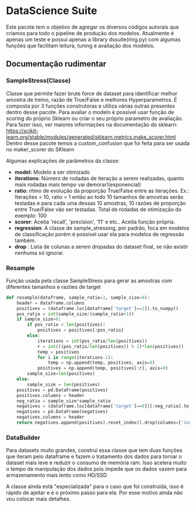 # DataScience Suite
Este pacote tem o objetivo de agregar os diversos códigos autorais que criamos para todo o pipeline de produção dos modelos.
Atualmente é apenas um teste e possui apenas a library dssuite(ring.py) com algumas funções que facilitam leitura, tuning e avaliação dos modelos.

## Documentação rudimentar
### SampleStress(Classe)
 Classe que permite fazer brute force de dataset para identificar melhor amostra de treino, razão de True/False e melhores Hyperparametros.
 É composta por 3 funções construtoras e utiliza várias outras presentes dentro desse pacote.
 Para avaliar o modelo é possível usar função de scoring do próprio Sklearn ou criar o seu próprio parametro de avaliação. Para fazer isso, ver maiores informações na documentação do sklearn: https://scikit-learn.org/stable/modules/generated/sklearn.metrics.make_scorer.html
 Dentro desse pacote temos a custom_confusion que foi feita para ser usada no maker_scorer do SKlearn

 Algumas explicações de parâmetros da classe:
 - **model:** Modelo a ser otimizado
 - **iterations**: Número de rodadas de iteração a serem realizadas, quanto mais rodadas mais tempo vai demorar!(exponencial)
 - **ratio**: ritmo de evolução da proporção True/False entre as iterações. Ex.: Iterações = 10, ratio = 1 então ao todo 10 tamanhos de amostras serão testadas e para cada uma dessas 10 amostras, 10 razões de proporção entre True/False vão ser testadas. Total de rodadas de otimização do exemplo: 100
 - **scorer**: Aceita 'recall', 'precision', 'f1' e etc.. Aceita função própria.
 - **regression**: A classe de sample_stressing, por padrão, foca em modelos de classificação porém é possível usar ela para modelos de regressão também.
 - **drop** : Lista de colunas a serem dropadas do dataset final, se não existir nenhuma só ignorar.

### Resample
Função usada pela classe SampleStress para gerar as amostras com diferentes tamanhos e razões de target
```python
def resample(dataframe, sample_ratio=1, sample_size=0):
    header = dataframe.columns
    positives = (dataframe.loc[dataframe['target']==1]).to_numpy()
    pos_ratio = int(sample_size/(sample_ratio+1))
    if sample_size>0:
        if pos_ratio < len(positives):
            positives = positives[:pos_ratio]
        else:
            iterations = int(pos_ratio/len(positives))
            r = int(((pos_ratio/len(positives)) % 1)*len(positives))
            temp = positives
            for i in range(iterations-1):
                temp = np.append(temp, positives, axis=0)
            positives = np.append(temp, positives[:r], axis=0)
        sample_size=len(positives)
    else:
        sample_size = len(positives)
    positives = pd.DataFrame(positives)
    positives.columns = header
    neg_ratio = sample_size*sample_ratio
    negatives = (dataframe.loc[dataframe['target']==0])[:neg_ratio].to_numpy()
    negatives = pd.DataFrame(negatives)
    negatives.columns = header
    return negatives.append(positives).reset_index().drop(columns=['index'])
```

### DataBuilder
Para datasets muito grandes, construí essa classe que tem duas funções que iteram pelo dataframe e fazem o tratamento dos dados para tornar o dataset mais leve e reduzir o consumo de memória ram. Isso acelera muito o tempo de manipulação dos dados pois impede que os dados vazem para armazenamento mais lento como HD/SSD

A classe ainda está "especializada" para o caso que foi construída, isso é rápido de ajeitar e é o próximo passo para ela. Por esse motivo ainda não vou colocar mais detalhes.
